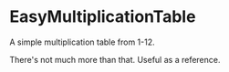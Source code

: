 # EasyMultiplicationTable
A simple multiplication table from 1-12.

There's not much more than that. Useful as a reference.
